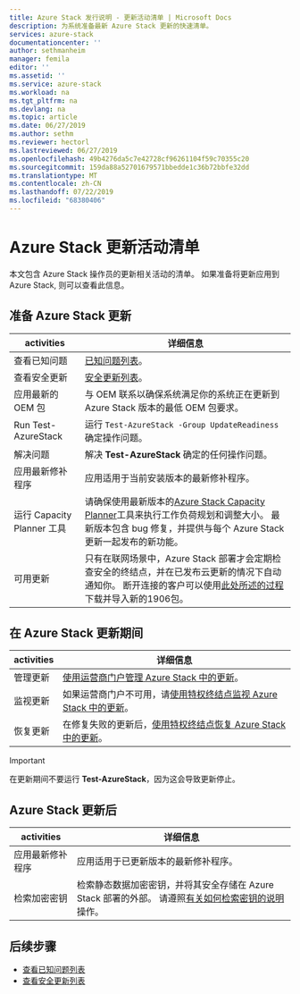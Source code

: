 ```yaml
---
title: Azure Stack 发行说明 - 更新活动清单 | Microsoft Docs
description: 为系统准备最新 Azure Stack 更新的快速清单。
services: azure-stack
documentationcenter: ''
author: sethmanheim
manager: femila
editor: ''
ms.assetid: ''
ms.service: azure-stack
ms.workload: na
ms.tgt_pltfrm: na
ms.devlang: na
ms.topic: article
ms.date: 06/27/2019
ms.author: sethm
ms.reviewer: hectorl
ms.lastreviewed: 06/27/2019
ms.openlocfilehash: 49b4276da5c7e42728cf96261104f59c70355c20
ms.sourcegitcommit: 159da88a52701679571bbedde1c36b72bbfe32dd
ms.translationtype: MT
ms.contentlocale: zh-CN
ms.lasthandoff: 07/22/2019
ms.locfileid: "68380406"
---
```

# <a name="azure-stack-update-activity-checklist"></a>Azure Stack 更新活动清单

本文包含 Azure Stack 操作员的更新相关活动的清单。 如果准备将更新应用到 Azure Stack, 则可以查看此信息。

## <a name="prepare-for-azure-stack-update"></a>准备 Azure Stack 更新

| activities                     | 详细信息                                                   |
|------------------------------|-----------------------------------------------------------|
| 查看已知问题     | [已知问题列表](azure-stack-release-notes-known-issues-1906.md)。                |
| 查看安全更新 | [安全更新列表](azure-stack-release-notes-security-updates-1906.md)。      |
| 应用最新的 OEM 包 | 与 OEM 联系以确保系统满足你的系统正在更新到 Azure Stack 版本的最低 OEM 包要求。 |
| Run Test-AzureStack     | 运行 `Test-AzureStack -Group UpdateReadiness` 确定操作问题。      |
| 解决问题          | 解决 **Test-AzureStack** 确定的任何操作问题。                |
| 应用最新修补程序   | 应用适用于当前安装版本的最新修补程序。         |
| 运行 Capacity Planner 工具   | 请确保使用最新版本的[Azure Stack Capacity Planner](https://aka.ms/azstackcapacityplanner)工具来执行工作负荷规划和调整大小。 最新版本包含 bug 修复，并提供与每个 Azure Stack 更新一起发布的新功能。 |
| 可用更新        | 只有在联网场景中，Azure Stack 部署才会定期检查安全的终结点，并在已发布云更新的情况下自动通知你。 断开连接的客户可以使用[此处所述的过程](azure-stack-apply-updates.md)下载并导入新的1906包。 |


## <a name="during-azure-stack-update"></a>在 Azure Stack 更新期间

| activities              | 详细信息                                                                          |
|-----------------------|----------------------------------------------------------------------------------|
| 管理更新         | [使用运营商门户管理 Azure Stack 中的更新](azure-stack-updates.md)。 |
| 监视更新        | 如果运营商门户不可用，请[使用特权终结点监视 Azure Stack 中的更新](azure-stack-monitor-update.md)。 |
| 恢复更新            | 在修复失败的更新后，[使用特权终结点恢复 Azure Stack 中的更新](azure-stack-monitor-update.md)。 |

> [!IMPORTANT]  
> 在更新期间不要运行 **Test-AzureStack**，因为这会导致更新停止。

## <a name="after-azure-stack-update"></a>Azure Stack 更新后

| activities              | 详细信息                                                                          |
|-----------------------|----------------------------------------------------------------------------------|
| 应用最新修补程序 | 应用适用于已更新版本的最新修补程序。                          |
| 检索加密密钥 | 检索静态数据加密密钥，并将其安全存储在 Azure Stack 部署的外部。 请遵照[有关如何检索密钥的说明](azure-stack-security-bitlocker.md)操作。 |

## <a name="next-steps"></a>后续步骤

- [查看已知问题列表](azure-stack-release-notes-known-issues-1906.md)
- [查看安全更新列表](azure-stack-release-notes-security-updates-1906.md)
